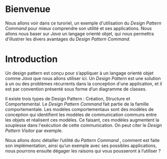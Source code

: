 # Bienvenue

Nous allons voir dans ce turoriel, un exemple d'utilisation du _Design Pattern Command_ pour mieux comprendre son utilité et ses applications. Nous allons nous baser sur _Java_ un langage orienté objet, qui nous permettra d'illustrer les divers avantages du _Design Pattern Command_. 

# Introduction

Un design pattern est conçu pour s’appliquer à un langage orienté objet comme _Java_ que nous allons utiliser ici. Un _Design Pattern_ est une solution à un ou des problèmes récurrents dans la conception d'une application, et il est par convention présenté sous forme d’un diagramme de classes. 

Il existe trois types de Design Pattern : Création, Structure et Comportemental. Le _Design Pattern Command_ fait partie de la famille comportementale. Les modèles comportementaux sont des modèles de conception qui identifient les modèles de communication communs entre les objets et réalisent ces modèles. Ce faisant, ces modèles augmentent la souplesse dans l'exécution de cette communication. On peut citer le _Design Pattern Visitor_ par exemple. 

Nous allons donc détailler l’utilité du _Pattern Command_ , comment est faite son implémentation, ainsi qu’un exemple avec ses possibles applications, nous pourrons ensuite dégager les raisons qui vous pousseront à l’utiliser ?
